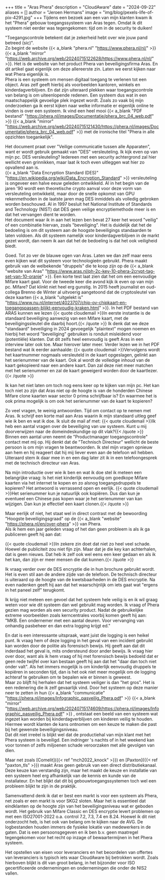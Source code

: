 +++
title = "Aras Phera"
description = "CloudAware"
date = "2024-09-22"
aliases = []
author = "Jeroen Hermans"
image = "img/blog/pexels-life-of-pix-4291.jpg"
+++
Tijdens een bezoek aan een van mijn klanten kwam ik het "Phera" gebouw toegangssysteem van Aras tegen. Omdat ik dit 
systeem niet eerder was tegengekomen: tijd om in de security te duiken!
<!--more-->
"Toegangscontrole betekent dat je zekerheid hebt over wie jouw pand betreed (sic)".  
Zo begint de website 
{{< a_blank "phera.nl" "https://www.phera.nl/nl/" >}} 
{{< a_blank "mirror" "https://web.archive.org/web/20240715122628/https://www.phera.nl/nl/" >}}. 
Het is de website van het product Phera van beveiligingsfirma Aras. En dit artikel gaat eigenlijk om deze allereerste 
zin. Laten we eerst kijken naar wat Phera eigenlijk is.  
Phera is een systeem om mensen digitaal toegang te verlenen tot een object. Aras zelf geeft hierbij als voorbeelden 
kantoren, winkels en kinderdagverblijven. En dat zijn uiteraard plekken waar toegangscontrole van belang is om
uiteenlopende redenen. Een systeem dus wat in een maatschappelijk gevoelige plek ingezet wordt.
Zoals zo vaak bij mijn onderzoeken ga ik eerst kijken naar welke informatie er eigenlijk online te vinden is over
een systeem. Ik vind een heel mooi
{{< a_blank "PDF bestand" "https://phera.nl/images/Documentatie/phera_brc_04_web.pdf" >}} 
{{< a_blank "mirror" "https://web.archive.org/web/20240715121430/https://phera.nl/images/Documentatie/phera_brc_04_web.pdf" >}}
met de ironische titel "Phera in alle opzichten toegankelijk".  

Het document praat over "Veilige communicatie tussen alle Apparaten", want er wordt gebruik gemaakt van "DES" 
versleuteling. Ik kijk even op van mijn pc. DES versleuteling? Iedereen met een security achtergrond zal hier wellicht 
even grinnikken, maar laat ik toch even uitleggen wat hier zo opvallend aan is.  
{{< a_blank "Data Encryption Standard (DES)" "https://en.wikipedia.org/wiki/Data_Encryption_Standard" >}} versleuteling
is ongeveer een halve eeuw geleden ontwikkeld. Al in het begin van de jaren '90 wordt een theoretische crypto aanval
voor deze vorm van versleuteling ontwikkeld, maar door de snelle opkomst van GPU rekenmethoden in de laatste jaren mag
DES inmiddels als volledig gebroken worden beschouwd. Al in 1997 besluit het National Institute of Standards and 
Technology (NIST) dat DES geen veilige encryptiemethode meer is en dat het vervangen dient te worden.  
Het document waar ik in aan het lezen ben bevat 27 keer het woord "veilig" of een combinatie hiervan, zoals "beveiliging".
Het is duidelijk dat het de bedoeling is om dit systeem aan de hoogste beveiligings standaarden te laten voldoen. Als
dit systeem namelijk voor kinderdagverblijven in de markt gezet wordt, dan neem ik aan dat het de bedoeling is dat het ook 
veiligheid biedt.  

Goed. Tot zo ver de blauwe ogen van Aras. Laten we dan zelf maar eens even kijken wat dit systeem voor technologieën gebruikt.
Phera maakt gebruik van de welbekende "druppels" die te koop zijn op de 
{{< a_blank "website van Aras" "https://www.aras.nl/ph-2c-key-10-phera-2crypt-tag-set-van-10-oranje" >}}. 
Een korte test laat zien dat het om een eenvoudige Mifare kaart gaat. Voor de tweede keer die avond kijk ik even op
van mijn pc. Mifare? Dat klinkt niet heel erg gunstig. In 2015 heeft journalist en oud-collega Brenno de Winter al
uitvoerig aangetoond dat de cryptosleutel van deze kaarten 
{{< a_blank "uitgelekt is" "https://www.nu.nl/internet/4023707/chip-ov-chipkaart-en-toegangspassen-blijkt-eenvoudig-kraken.html" >}}.
In het PDF bestand van ARAS kunnen we lezen
{{< quote cloudemail >}}In eerste instantie is de standaard beveiliging aanwezig van een Mifare kaart, 
met de beveiligingssleutel die daarbij hoort.{{< /quote >}}
Ik denk dat we deze "standaard" beveiliging in 2024 gevoegelijk "plaintext" mogen noemen en hierbij het woord "beveiliging" 
gebruiken is ronduit misleidend voor (potentiële) klanten. Dat dit zelfs heel eenvoudig is geeft Aras in een interview later ook
toe. Maar hierover later meer.
Verder lezen we in het PDF bestand wat ik eerder aanhaalde:
{{< quote cloudemail >}}Vervolgens wordt het kaartnummer nogmaals versleuteld in de kaart opgeslagen, gelinkt aan het serienummer van de kaart. Ook al wordt de volledige inhoud van de kaart gekopieerd naar een andere kaart. Dan zal deze niet meer matchen met het serienummer en zal de kaart geweigerd worden door de kaartlezer.{{< /quote >}}  

Ik kan het niet laten om toch nog eens keer op te kijken van mijn pc. Het kan toch niet zo zijn dat Aras niet op de 
hoogte is van de honderden Chinese Mifare clone kaarten waar sector 0 prima schrijfbaar is? En waarmee het is ook prima 
mogelijk is om ook het serienummer van de kaart te kopieren?  

Zo veel vragen, te weinig antwoorden. Tijd om contact op te nemen met Aras. Ik schrijf een korte mail aan Aras waarin
ik mijn standaard uitleg geef wie ik ben en wat ik doe. Ik sluit de mail af met:
{{< quote cloudemail >}}Ik heb een aantal vragen over de beveiliging van uw systeem. Kunt u mij doorverwijzen naar de domeindeskundige op dit vlak?{{< /quote >}}  
Binnen een aantal uren neemt de "Productmanager toegangscontrole" contact met mij op. Hij denkt dat de "Technisch 
Directeur" wellicht de beste persoon is om mijn vragen te beantwoorden. Ik stel mijn vragen opnieuw aan hem en hij 
reageert dat hij mij liever even aan de telefoon wil hebben. Uiteraard stem ik daar mee in en een dag later zit ik in 
een telefoongesprek met de technisch directeur van Aras.

Na mijn introductie over wie ik ben en wat ik doe stel ik meteen een belangrijke vraag: Is het niet kinderlijk eenvoudig 
om goedkope Mifare kaarten via het internet te kopen en zo alsnog toegangsdruppels te kopieren? Het antwoord is verrassend 
open en eerlijk.
{{< quote cloudemail >}}Het serienummer kun je natuurlijk ook kopiëren. Dus dan kun je eventueel een Chinese pas kopen waar je het serienummer van kan wijzigen. Dan kun je effectief een kaart clonen.{{< /quote >}}

Maar eerlijk of niet, het staat wel in direct contrast met de bewoording "Hoogste beveiligingsgraad" op de
{{< a_blank "website" "https://phera.nl/en/over-phera" >}} van Phera.  
Als ik hem een jaar geleden vraag of het dan geen probleem is als ik ga publiceren geeft hij aan dat:

{{< quote cloudemail >}}In zekere zin doet dat niet zo heel veel schade. Hoewel de publiciteit zou niet fijn zijn. Maar dat je die key kan achterhalen, dat is geen nieuws. Dat heb ik zelf ook wel eens een keer gedaan en als ik het kan, dan zijn er meer mensen die dat kunnen.{{< /quote >}}

Ik vraag verder over de DES encryptie die in hun brochure gebruikt wordt. Het is even stil aan de andere zijde van de 
telefoon. De technisch directeur is uiteraard op de hoogte van de kwetsbaarheden in de DES encryptie. Na even nadenken
geeft hij aan dat het waarschijnlijk om iets gaat wat "ergens in het paneel zelf" terugkomt.

Ik krijg niet meteen een gevoel dat het systeem hele veilig is en ik wil graag weten voor wie dit systeem dan wel 
gebruikt mag worden. Ik vraag of Phera gezien mag worden als een security product. Nadat de gebruikelijke extreme voorbeelden zoals
kerncentrales voorbij komen geeft hij aan: "MKB. Een ondernemer met een aantal deuren. Voor vervanging van onhandig 
pasbeheer en dan extra logging krijgt ed."

En dat is een interessante uitspraak, want juist die logging is een heikel punt. Ik vraag hem of deze logging in het geval 
van een incident gebruikt kan worden door de politie als forensisch bewijs. Hij geeft aan dat dit inderdaad het geval is, 
mits ondersteund door ander bewijs. Ik vraag hier over door, want als ik hem vraag of hij met forensisch bewijs bedoeld 
dat er geen rede twijfel over kan bestaan geeft hij aan dat het "daar dan toch niet onder valt". Als het immers mogelijk 
is om kinderlijk eenvoudig druppels te kopiëren in seconden tijd, dan is het ook niet meer mogelijk om de logging 
achteraf te gebruiken om te bepalen wie er binnen is geweest.  
Maar zo blijft hij herhalen dat het systeem veiliger is dan "het gros". Het is een redenering die ik zelf gevaarlijk 
vind. Door het systeem op deze manier neer te zetten in hun
{{< a_blank "communicatie" "https://phera.nl/images/Infographic_pasveilig_Phera.pdf" >}}
{{< a_blank "mirror" "https://web.archive.org/web/20240715174609/https://phera.nl/images/Infographic_pasveilig_Phera.pdf" >}}
, ontstaat een beeld van een systeem wat ingezet kan worden bij kinderdagverblijven om kinderen veilig te houden. Hiermee 
wordt klanten de kans ontnomen om een keuze te maken die past bij het gewenste beveiligingsniveau.  
Dat dit niet irreëel is blijkt wel dat de productiehal van mijn klant met het Phera systeem is beveiligd. Een indringer
's nachts of in het weekend kan voor tonnen of zelfs miljoenen schade veroorzaken met alle gevolgen van dien.  

Maar net zoals [Comelit]({{< ref "mch2022_knock" >}}) en [Paxton]({{< ref "paxton_tls" >}}) maakt Aras geen gebruik
van een direct distributiekanaal. Deze keuze kan verstandig zijn, maar het maakt de keuze en installatie van een 
systeem heel erg afhankelijk van de kennis en kunde van de installateur. En het blijkt dat dit bij gebouwtoegangssystemen
toch wel een probleem blijkt te zijn in de praktijk.  

Samenvattend denk ik dat er best een markt is voor een systeem als Phera, net zoals er een markt is voor SKG2 sloten. 
Maar het is essentieel dat eindklanten op de hoogte zijn van het beveiligingsniveau wat er geboden wordt. Het gebruik van 
Mifare Classic en DES encryptie levert problemen op met een ISO27001-2022 o.a. control 7.2, 7.3, 7.4 en 8.24. Hoewel
ik dit niet onderzocht heb, is het ook van belang om te kijken naar de AVG. De logbestanden houden immers de fysieke 
lokatie van medewerkers in de gaten. Dat is een persoonsgegeven en ik ben b.v. geen maatregel tegengekomen voor het recht op
inzage of bewaartermijnen in het Phera systeem.  

Het opstellen van eisen voor leveranciers en het beoordelen van offertes van leveranciers is typisch iets waar CloudAware
bij betrokken wordt. Zoals hierboven blijkt is dit van groot belang, in het bijzonder voor ISO gecertificeerde ondernemingen
en ondernemingen die onder de NIS2 vallen.

